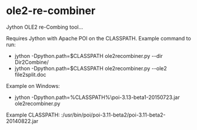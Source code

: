 # ole2-re-combiner
Jython OLE2 re-Combing tool...

Requires Jython with Apache POI on the CLASSPATH. Example command to run:

* jython -Dpython.path=$CLASSPATH ole2recombiner.py --dir Dir2Combine/
* jython -Dpython.path=$CLASSPATH ole2recombiner.py --ole2 file2split.doc

Example on Windows: 

* jython -Dpython.path=%CLASSPATH%\poi-3.13-beta1-20150723.jar ole2recombiner.py

Example CLASSPATH: :/usr/bin/poi/poi-3.11-beta2/poi-3.11-beta2-20140822.jar

